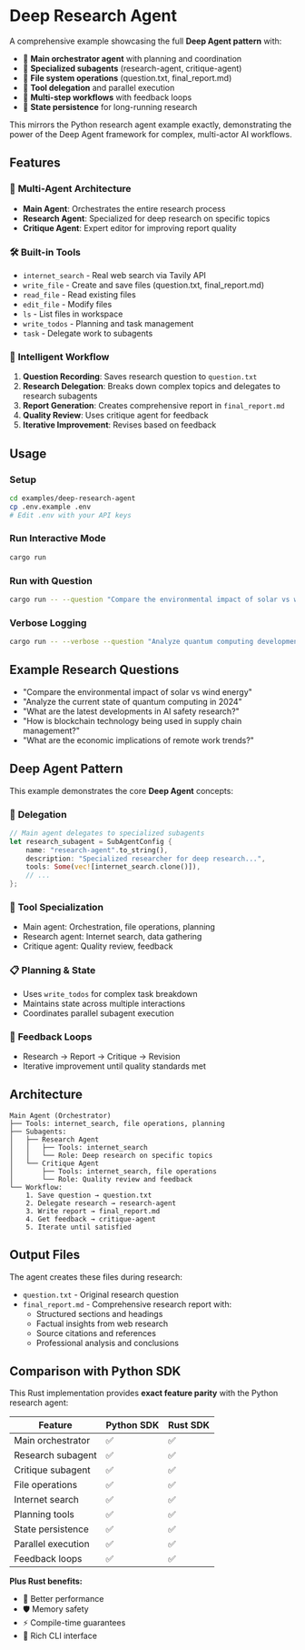 # Deep Research Agent

A comprehensive example showcasing the full **Deep Agent pattern** with:

- 🧠 **Main orchestrator agent** with planning and coordination
- 🔬 **Specialized subagents** (research-agent, critique-agent)  
- 📁 **File system operations** (question.txt, final_report.md)
- 🎯 **Tool delegation** and parallel execution
- 🔄 **Multi-step workflows** with feedback loops
- 💾 **State persistence** for long-running research

This mirrors the Python research agent example exactly, demonstrating the power of the Deep Agent framework for complex, multi-actor AI workflows.

## Features

### 🤖 **Multi-Agent Architecture**
- **Main Agent**: Orchestrates the entire research process
- **Research Agent**: Specialized for deep research on specific topics
- **Critique Agent**: Expert editor for improving report quality

### 🛠️ **Built-in Tools**
- `internet_search` - Real web search via Tavily API
- `write_file` - Create and save files (question.txt, final_report.md)
- `read_file` - Read existing files
- `edit_file` - Modify files
- `ls` - List files in workspace
- `write_todos` - Planning and task management
- `task` - Delegate work to subagents

### 🔄 **Intelligent Workflow**
1. **Question Recording**: Saves research question to `question.txt`
2. **Research Delegation**: Breaks down complex topics and delegates to research subagents
3. **Report Generation**: Creates comprehensive report in `final_report.md`
4. **Quality Review**: Uses critique agent for feedback
5. **Iterative Improvement**: Revises based on feedback

## Usage

### Setup
```bash
cd examples/deep-research-agent
cp .env.example .env
# Edit .env with your API keys
```

### Run Interactive Mode
```bash
cargo run
```

### Run with Question
```bash
cargo run -- --question "Compare the environmental impact of solar vs wind energy"
```

### Verbose Logging
```bash
cargo run -- --verbose --question "Analyze quantum computing developments in 2024"
```

## Example Research Questions

- "Compare the environmental impact of solar vs wind energy"
- "Analyze the current state of quantum computing in 2024"
- "What are the latest developments in AI safety research?"
- "How is blockchain technology being used in supply chain management?"
- "What are the economic implications of remote work trends?"

## Deep Agent Pattern

This example demonstrates the core **Deep Agent** concepts:

### 🎯 **Delegation**
```rust
// Main agent delegates to specialized subagents
let research_subagent = SubAgentConfig {
    name: "research-agent".to_string(),
    description: "Specialized researcher for deep research...",
    tools: Some(vec![internet_search.clone()]),
    // ...
};
```

### 🔧 **Tool Specialization**
- Main agent: Orchestration, file operations, planning
- Research agent: Internet search, data gathering
- Critique agent: Quality review, feedback

### 📋 **Planning & State**
- Uses `write_todos` for complex task breakdown
- Maintains state across multiple interactions
- Coordinates parallel subagent execution

### 🔄 **Feedback Loops**
- Research → Report → Critique → Revision
- Iterative improvement until quality standards met

## Architecture

```
Main Agent (Orchestrator)
├── Tools: internet_search, file operations, planning
├── Subagents:
│   ├── Research Agent
│   │   ├── Tools: internet_search
│   │   └── Role: Deep research on specific topics
│   └── Critique Agent
│       ├── Tools: internet_search, file operations
│       └── Role: Quality review and feedback
└── Workflow:
    1. Save question → question.txt
    2. Delegate research → research-agent
    3. Write report → final_report.md
    4. Get feedback → critique-agent
    5. Iterate until satisfied
```

## Output Files

The agent creates these files during research:

- `question.txt` - Original research question
- `final_report.md` - Comprehensive research report with:
  - Structured sections and headings
  - Factual insights from web research
  - Source citations and references
  - Professional analysis and conclusions

## Comparison with Python SDK

This Rust implementation provides **exact feature parity** with the Python research agent:

| Feature | Python SDK | Rust SDK |
|---------|------------|----------|
| Main orchestrator | ✅ | ✅ |
| Research subagent | ✅ | ✅ |
| Critique subagent | ✅ | ✅ |
| File operations | ✅ | ✅ |
| Internet search | ✅ | ✅ |
| Planning tools | ✅ | ✅ |
| State persistence | ✅ | ✅ |
| Parallel execution | ✅ | ✅ |
| Feedback loops | ✅ | ✅ |

**Plus Rust benefits:**
- 🚀 Better performance
- 🛡️ Memory safety
- ⚡ Compile-time guarantees
- 🔧 Rich CLI interface
